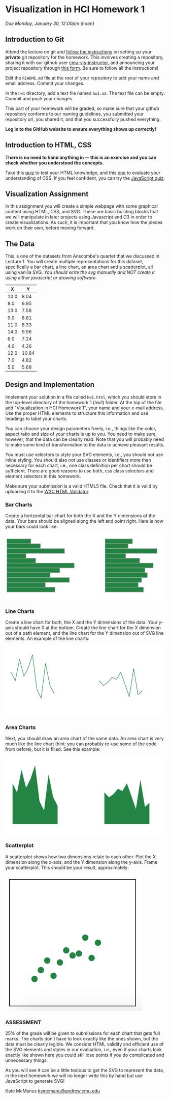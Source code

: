 # Visualization in HCI Homework 1

*Due Monday, January 30, 12:00pm (noon)*

## Introduction to Git

Attend the lecture on git and [follow the instructions](https://cmu-vis-course.github.io/2017/lectures/lecture-git/#setting-up-your-homework-repositories) on setting up your **private** git repository for the homework. This involves creating a repository, sharing it with our github user [cmu-vis-instructor](https://github.com/cmu-vis-instructor), and announcing your project repository through [this form](https://goo.gl/forms/bnEOhXLAHT1EHaTp1). Be sure to follow all the instructions!

Edit the `README.md` file at the root of your repository to add your name and email address. Commit your changes.

In the `hw1` directory, add a text file named `hw1.md`. The text file can be empty. Commit and push your changes.

This part of your homework will be graded, so make sure that your github repository conforms to our naming guidelines, you submitted your repository url, you shared it, and that you successfully pushed everything.

**Log in to the GitHub website to ensure everything shows up correctly!**

## Introduction to HTML, CSS

**There is no need to hand anything in — this is an exercise and you can check whether you understood the concepts.**

Take this [quiz](http://www.w3schools.com/quiztest/quiztest.asp?qtest=HTML) to test your HTML knowledge, and this [one](http://www.w3schools.com/quiztest/quiztest.asp?qtest=CSS) to evaluate your understanding of CSS. If you feel confident, you can try the [JavaScript quiz](http://www.w3schools.com/quiztest/quiztest.asp?qtest=JavaScript).

## Visualization Assignment

In this assignment you will create a simple webpage with some graphical content using HTML, CSS, and SVG. These are basic building blocks that we will manipulate in later projects using Javascript and D3 in order to create visualizations. As such, it is important that you know how the pieces work on their own, before moving forward.

## The Data

This is one of the datasets from Anscombe's quartet that we discussed in Lecture 1. You will create multiple representations for this dataset, specifically a bar chart, a line chart, an area chart and a scatterplot, all using vanilla SVG. *You should write the svg manually and NOT create it using either javascript or drawing software.*

| X | Y |
--- |----
10.0	| 8.04
8.0	| 6.95
 13.0	| 7.58
 9.0	|8.81
 11.0	|8.33
 14.0	|9.96
 6.0	|7.24
 4.0	|4.26
 12.0	|10.84
 7.0	|4.82
 5.0	|5.68


## Design and Implementation

Implement your solution in a file called ``hw1.html``, which you should store in the top-level directory of the homework 1 (hw1) folder. At the top of the file add "Visualization in HCI Homework 1", your name and your e-mail address. Use the proper HTML elements to structure this information and use headings to label your charts.

You can choose your design parameters freely, i.e., things like the color, aspect ratio and size of your charts is up to you. You need to make sure, however, that the data can be clearly read.  Note that you will probably need to make some kind of transformation to the data to achieve pleasant results.  

You must use selectors to style your SVG elements, i.e., you should not use inline styling. You should also not use classes or identifiers more than necessary for each chart, i.e., one class definition per chart should be sufficient.  There are good reasons to use both, css class selectors and element selectors in this homework.

Make sure your submission is a valid HTML5 file. Check that it is valid by uploading it to the [W3C HTML Validator](https://validator.w3.org/#validate_by_upload).

### Bar Charts

Create a horizontal bar chart for both the X and the Y dimensions of the data. Your bars should be aligned along the left and point right. Here is how your bars could look like:

![Bar chart](figures/bars.png)

### Line Charts

Create a line chart for both, the X and the Y dimensions of the data. Your y-axis should have 0 at the bottom. Create the line chart for the X dimension out of a path element, and the line chart for the Y dimension out of SVG line elements. An example of the line charts:

![Line chart](figures/lines.png)

### Area Charts

Next, you should draw an area chart of the same data. An area chart is very much like the line chart (hint: you can probably re-use some of the code from before), but it is filled. See this example:

![Area chart](figures/areas.png)

### Scatterplot

A scatterplot shows how two dimensions relate to each other. Plot the X dimension along the x-axis, and the Y dimension along the y-axis. Frame your scatterplot. This should be your result, approximately:

![Scatterplot](figures/scatterplot.png)


### ASSESSMENT

25% of the grade will be given to submissions for each chart that gets full marks. The charts don’t have to look exactly like the ones shown, but the data must be clearly legible. We consider HTML validity and efficient use of the SVG elements and styles in our evaluation, i.e., even if your charts look exactly like shown here you could still lose points if you do complicated and unnecessary things.

As you will see it can be a little tedious to get the SVG to represent the data, in the next homework we will no longer write this by hand but use JavaScript to generate SVG!

Kate McManus
ksmcmanu@andrew.cmu.edu
